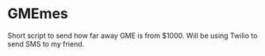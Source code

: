 # GMEmes
Short script to send how far away GME is from $1000.
Will be using Twilio to send SMS to my friend.
